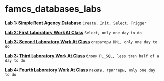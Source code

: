 # famcs_databases_labs

[**Lab 1: Simple Rent Agency Database**](https://github.com/vetasavitskaya/famcs_databases_labs/tree/main/famcs_databases_lab_01) `Create, Init, Select, Trigger `

[**Lab 2: First Laboratory Work At Class**](https://github.com/vetasavitskaya/famcs_databases_labs/tree/main/famcs_databases_control_lab_01) `Select, only one day to do`

[**Lab 3: Second Laboratory Work At Class**](https://github.com/vetasavitskaya/famcs_databases_labs/tree/main/famcs_databases_control_lab_02) `операторы DML, only one day to do`

[**Lab 3: Third Laboratory Work At Class**](https://github.com/vetasavitskaya/famcs_databases_labs/tree/main/famcs_databases_control_lab_02) `блоки PL_SQL, less than half of a day to do`

[**Lab 4: Fourth Laboratory Work At Class**](https://github.com/vetasavitskaya/famcs_databases_labs/tree/main/famcs_databases_control_lab_02) `пакеты, триггеры, only one day to do`
